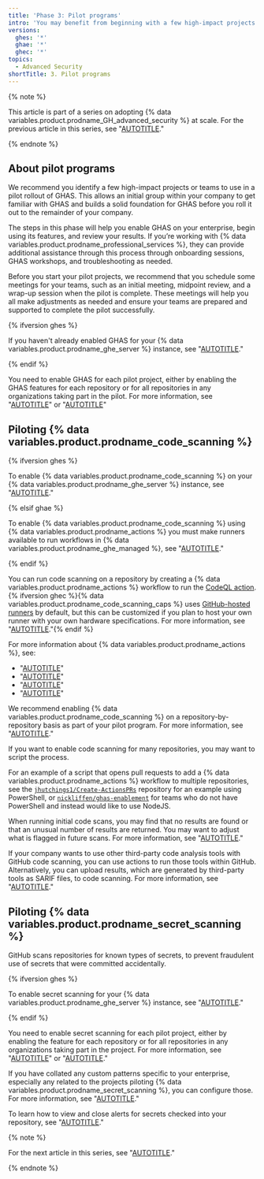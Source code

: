 ```yaml
---
title: 'Phase 3: Pilot programs'
intro: 'You may benefit from beginning with a few high-impact projects and teams with which to pilot an initial rollout. This will allow an initial group within your company to get familiar with GHAS, learn how to enable and configure GHAS, and build a solid foundation on GHAS before rolling out to the remainder of your company.'
versions:
  ghes: '*'
  ghae: '*'
  ghec: '*'
topics:
  - Advanced Security
shortTitle: 3. Pilot programs
---
```


{% note %}

This article is part of a series on adopting {% data variables.product.prodname_GH_advanced_security %} at scale. For the previous article in this series, see "[AUTOTITLE](/code-security/adopting-github-advanced-security-at-scale/phase-2-preparing-to-enable-at-scale)."

{% endnote %}

## About pilot programs

We recommend you identify a few high-impact projects or teams to use in a pilot rollout of GHAS. This allows an initial group within your company to get familiar with GHAS and builds a solid foundation for GHAS before you roll it out to the remainder of your company.

The steps in this phase will help you enable GHAS on your enterprise, begin using its features, and review your results. If you’re working with {% data variables.product.prodname_professional_services %}, they can provide additional assistance through this process through onboarding sessions, GHAS workshops, and troubleshooting as needed.

Before you start your pilot projects, we recommend that you schedule some meetings for your teams, such as an initial meeting, midpoint review, and a wrap-up session when the pilot is complete. These meetings will help you all make adjustments as needed and ensure your teams are prepared and supported to complete the pilot successfully.

{% ifversion ghes %}

If you haven't already enabled GHAS for your {% data variables.product.prodname_ghe_server %} instance, see "[AUTOTITLE](/admin/code-security/managing-github-advanced-security-for-your-enterprise/enabling-github-advanced-security-for-your-enterprise)."

{% endif %}

You need to enable GHAS for each pilot project, either by enabling the GHAS features for each repository or for all repositories in any organizations taking part in the pilot. For more information, see "[AUTOTITLE](/repositories/managing-your-repositorys-settings-and-features/enabling-features-for-your-repository/managing-security-and-analysis-settings-for-your-repository)" or "[AUTOTITLE](/organizations/keeping-your-organization-secure/managing-security-settings-for-your-organization/managing-security-and-analysis-settings-for-your-organization)"

## Piloting {% data variables.product.prodname_code_scanning %}

{% ifversion ghes %}

To enable {% data variables.product.prodname_code_scanning %} on your {% data variables.product.prodname_ghe_server %} instance, see "[AUTOTITLE](/admin/code-security/managing-github-advanced-security-for-your-enterprise/configuring-code-scanning-for-your-appliance)."

{% elsif ghae %}

To enable {% data variables.product.prodname_code_scanning %} using {% data variables.product.prodname_actions %} you must make runners available to run workflows in {% data variables.product.prodname_ghe_managed %}, see "[AUTOTITLE](/admin/github-actions/getting-started-with-github-actions-for-your-enterprise/getting-started-with-github-actions-for-github-ae)."

{% endif %}

You can run code scanning on a repository by creating a {% data variables.product.prodname_actions %} workflow to run the [CodeQL action](https://github.com/github/codeql-action/). {% ifversion ghec %}{% data variables.product.prodname_code_scanning_caps %} uses [GitHub-hosted runners](/actions/using-github-hosted-runners/about-github-hosted-runners) by default, but this can be customized if you plan to host your own runner with your own hardware specifications. For more information, see "[AUTOTITLE](/actions/hosting-your-own-runners)."{% endif %}

For more information about {% data variables.product.prodname_actions %}, see:
- "[AUTOTITLE](/actions/learn-github-actions)"
- "[AUTOTITLE](/actions/learn-github-actions/understanding-github-actions)"
- "[AUTOTITLE](/actions/using-workflows/events-that-trigger-workflows)"
- "[AUTOTITLE](/actions/using-workflows/workflow-syntax-for-github-actions#filter-pattern-cheat-sheet)"

We recommend enabling {% data variables.product.prodname_code_scanning %} on a repository-by-repository basis as part of your pilot program. For more information, see "[AUTOTITLE](/code-security/code-scanning/creating-an-advanced-setup-for-code-scanning/configuring-advanced-setup-for-code-scanning)."

If you want to enable code scanning for many repositories, you may want to script the process.

For an example of a script that opens pull requests to add a {% data variables.product.prodname_actions %} workflow to multiple repositories, see the [`jhutchings1/Create-ActionsPRs`](https://github.com/jhutchings1/Create-ActionsPRs) repository for an example using PowerShell, or [`nickliffen/ghas-enablement`](https://github.com/NickLiffen/ghas-enablement) for teams who do not have PowerShell and instead would like to use NodeJS.

When running initial code scans, you may find that no results are found or that an unusual number of results are returned. You may want to adjust what is flagged in future scans. For more information, see "[AUTOTITLE](/code-security/code-scanning/creating-an-advanced-setup-for-code-scanning/customizing-your-advanced-setup-for-code-scanning)."

If your company wants to use other third-party code analysis tools with GitHub code scanning, you can use actions to run those tools within GitHub. Alternatively, you can upload results, which are generated by third-party tools as SARIF files, to code scanning. For more information, see "[AUTOTITLE](/code-security/code-scanning/integrating-with-code-scanning)."

## Piloting {% data variables.product.prodname_secret_scanning %}

GitHub scans repositories for known types of secrets, to prevent fraudulent use of secrets that were committed accidentally.

{% ifversion ghes %}

To enable secret scanning for your {% data variables.product.prodname_ghe_server %} instance, see "[AUTOTITLE](/admin/code-security/managing-github-advanced-security-for-your-enterprise/configuring-secret-scanning-for-your-appliance)."

{% endif %}

You need to enable secret scanning for each pilot project, either by enabling the feature for each repository or for all repositories in any organizations taking part in the project. For more information, see "[AUTOTITLE](/repositories/managing-your-repositorys-settings-and-features/enabling-features-for-your-repository/managing-security-and-analysis-settings-for-your-repository)" or "[AUTOTITLE](/organizations/keeping-your-organization-secure/managing-security-settings-for-your-organization/managing-security-and-analysis-settings-for-your-organization)."

If you have collated any custom patterns specific to your enterprise, especially any related to the projects piloting {% data variables.product.prodname_secret_scanning %}, you can configure those. For more information, see "[AUTOTITLE](/code-security/secret-scanning/defining-custom-patterns-for-secret-scanning)."

To learn how to view and close alerts for secrets checked into your repository, see "[AUTOTITLE](/code-security/secret-scanning/managing-alerts-from-secret-scanning)."

{% note %}

For the next article in this series, see "[AUTOTITLE](/code-security/adopting-github-advanced-security-at-scale/phase-4-create-internal-documentation)."

{% endnote %}
